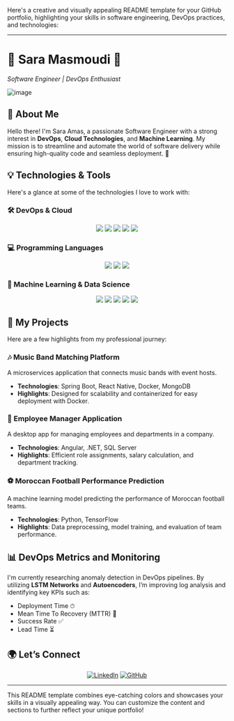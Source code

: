 Here's a creative and visually appealing README template for your GitHub portfolio, highlighting your skills in software engineering, DevOps practices, and technologies:

---

# 🌟 **Sara Masmoudi** 🌟  
*Software Engineer | DevOps Enthusiast*  

![image](https://github.com/user-attachments/assets/29a7394a-52d5-48aa-9956-a59f5feca533)

## **👋 About Me**
Hello there! I'm Sara Amas, a passionate Software Engineer with a strong interest in **DevOps**, **Cloud Technologies**, and **Machine Learning**. My mission is to streamline and automate the world of software delivery while ensuring high-quality code and seamless deployment. 🚀

## **💡 Technologies & Tools**  
Here's a glance at some of the technologies I love to work with:

### **🛠 DevOps & Cloud**
<p align="center">
  <img src="https://img.shields.io/badge/Docker-0db7ed?style=for-the-badge&logo=docker&logoColor=white"/>
  <img src="https://img.shields.io/badge/Kubernetes-326ce5?style=for-the-badge&logo=kubernetes&logoColor=white"/>
  <img src="https://img.shields.io/badge/AWS-232f3e?style=for-the-badge&logo=amazon-aws&logoColor=white"/>
  <img src="https://img.shields.io/badge/Jenkins-D24939?style=for-the-badge&logo=jenkins&logoColor=white"/>
  <img src="https://img.shields.io/badge/CI/CD-3e4e6e?style=for-the-badge"/>
</p>

### **💻 Programming Languages**
<p align="center">
  <img src="https://img.shields.io/badge/Java-007396?style=for-the-badge&logo=java&logoColor=white"/>
  <img src="https://img.shields.io/badge/Python-3776AB?style=for-the-badge&logo=python&logoColor=white"/>
  <img src="https://img.shields.io/badge/JavaScript-f7df1e?style=for-the-badge&logo=javascript&logoColor=black"/>
</p>

### **🧠 Machine Learning & Data Science**
<p align="center">
  <img src="https://img.shields.io/badge/TensorFlow-FF6F00?style=for-the-badge&logo=tensorflow&logoColor=white"/>
  <img src="https://img.shields.io/badge/Scikit--Learn-F7931E?style=for-the-badge&logo=scikit-learn&logoColor=white"/>
  <img src="https://img.shields.io/badge/Keras-D00000?style=for-the-badge&logo=keras&logoColor=white"/>
  <img src="https://img.shields.io/badge/Numpy-013243?style=for-the-badge&logo=numpy&logoColor=white"/>
  <img src="https://img.shields.io/badge/Pandas-150458?style=for-the-badge&logo=pandas&logoColor=white"/>
</p>

## **🚀 My Projects**
Here are a few highlights from my professional journey:

### **🎶 Music Band Matching Platform**
A microservices application that connects music bands with event hosts.
- **Technologies**: Spring Boot, React Native, Docker, MongoDB
- **Highlights**: Designed for scalability and containerized for easy deployment with Docker.

### **💼 Employee Manager Application**
A desktop app for managing employees and departments in a company.
- **Technologies**: Angular, .NET, SQL Server
- **Highlights**: Efficient role assignments, salary calculation, and department tracking.

### **⚽ Moroccan Football Performance Prediction**
A machine learning model predicting the performance of Moroccan football teams.
- **Technologies**: Python, TensorFlow
- **Highlights**: Data preprocessing, model training, and evaluation of team performance.

## **📊 DevOps Metrics and Monitoring**
I'm currently researching anomaly detection in DevOps pipelines. By utilizing **LSTM Networks** and **Autoencoders**, I’m improving log analysis and identifying key KPIs such as:
- Deployment Time ⏱
- Mean Time To Recovery (MTTR) 🔄
- Success Rate ✅
- Lead Time ⏳

## **🌍 Let’s Connect**
<p align="center">
  <a href="https://www.linkedin.com/in/sara-masmoudi-3b34bb255"><img src="https://img.shields.io/badge/LinkedIn-0077B5?style=for-the-badge&logo=linkedin&logoColor=white" alt="LinkedIn"></a>
  <a href="https://github.com/saraamas"><img src="https://img.shields.io/badge/GitHub-181717?style=for-the-badge&logo=github&logoColor=white" alt="GitHub"></a>
</p>

---

This README template combines eye-catching colors and showcases your skills in a visually appealing way. You can customize the content and sections to further reflect your unique portfolio!
